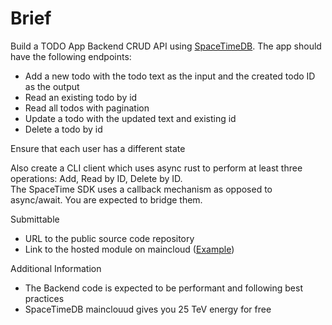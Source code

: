# Brief

Build a TODO App Backend CRUD API using [SpaceTimeDB](https://spacetimedb.com/). The app should have the following endpoints:

- Add a new todo with the todo text as the input and the created todo ID as the output
- Read an existing todo by id
- Read all todos with pagination
- Update a todo with the updated text and existing id
- Delete a todo by id

Ensure that each user has a different state

Also create a CLI client which uses async rust to perform at least three operations: Add, Read by ID, Delete by ID.  
The SpaceTime SDK uses a callback mechanism as opposed to async/await. You are expected to bridge them.

Submittable

- URL to the public source code repository
- Link to the hosted module on maincloud ([Example](https://spacetimedb.com/my-cool-module))

Additional Information

- The Backend code is expected to be performant and following best practices
- SpaceTimeDB mainclouud gives you 25 TeV energy for free

